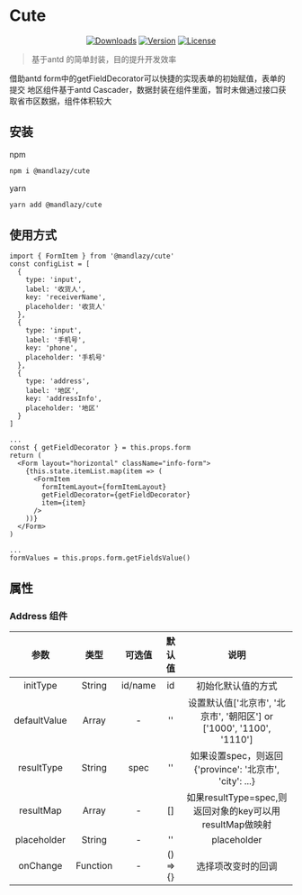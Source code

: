 # Cute
<p align="center">
  <a href="https://www.npmjs.com/package/@mandlazy/cute"><img src="https://badgen.net/npm/dm/@mandlazy/cute" alt="Downloads"></a>
  <a href="https://www.npmjs.com/package/@mandlazy/cute"><img src="https://badgen.net/npm/v/@mandlazy/cute" alt="Version"></a>
  <a href="https://www.npmjs.com/package/@mandlazy/cute"><img src="https://badgen.net/npm/license/@mandlazy/cute" alt="License"></a>
 </p>

> 基于antd 的简单封装，目的提升开发效率

借助antd form中的getFieldDecorator可以快捷的实现表单的初始赋值，表单的提交
地区组件基于antd Cascader，数据封装在组件里面，暂时未做通过接口获取省市区数据，组件体积较大

## 安装
npm
```sh
npm i @mandlazy/cute
```

yarn
```sh
yarn add @mandlazy/cute
```
## 使用方式
```
import { FormItem } from '@mandlazy/cute'
const configList = [
  {
    type: 'input',
    label: '收货人',
    key: 'receiverName',
    placeholder: '收货人'
  },
  {
    type: 'input',
    label: '手机号',
    key: 'phone',
    placeholder: '手机号'
  },
  {
    type: 'address',
    label: '地区',
    key: 'addressInfo',
    placeholder: '地区'
  }
]

...
const { getFieldDecorator } = this.props.form
return (
  <Form layout="horizontal" className="info-form">
    {this.state.itemList.map(item => (
      <FormItem
        formItemLayout={formItemLayout}
        getFieldDecorator={getFieldDecorator}
        item={item}
      />
    ))}
  </Form>
)

...
formValues = this.props.form.getFieldsValue()
```

## 属性
### Address 组件
|  参数  |  类型  |  可选值  |  默认值  |  说明  |
|  :--:  |  :--:  |  :--:  |  :--:  |  :--:  |
| initType | String |  id/name | id | 初始化默认值的方式 |
| defaultValue | Array | - | '' | 设置默认值['北京市', '北京市', '朝阳区'] or ['1000', '1100', '1110'] |
| resultType | String | spec | '' | 如果设置spec，则返回{'province': '北京市', 'city': ...} |
| resultMap | Array | - | [] | 如果resultType=spec,则返回对象的key可以用resultMap做映射 |
| placeholder | String | - | '' | placeholder |
| onChange | Function | - | () => {} | 选择项改变时的回调 |





